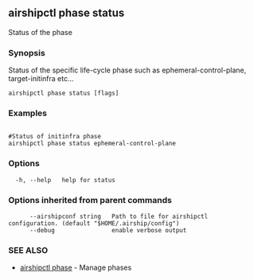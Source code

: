 ## airshipctl phase status

Status of the phase

### Synopsis

Status of the specific life-cycle phase such as ephemeral-control-plane, target-initinfra etc...

```
airshipctl phase status [flags]
```

### Examples

```

#Status of initinfra phase
airshipctl phase status ephemeral-control-plane

```

### Options

```
  -h, --help   help for status
```

### Options inherited from parent commands

```
      --airshipconf string   Path to file for airshipctl configuration. (default "$HOME/.airship/config")
      --debug                enable verbose output
```

### SEE ALSO

* [airshipctl phase](airshipctl_phase.md)	 - Manage phases

